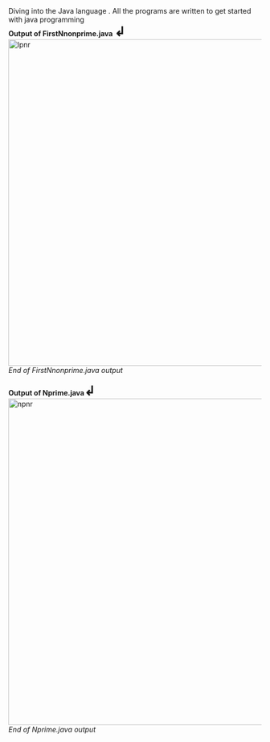 
<!DOCTYPE html>
<html>
  <head></head>
  <body>Diving into the Java language . All the programs are written to get started  with java programming 
    <b><br> Output of FirstNnonprime.java <span style="font-size:26px;font-weight:bolder;">&ldsh;</span></b><img src="https://i.ibb.co/TqgHWYp/lpnr.png" alt="lpnr" border="0" style="width:800px; height:650px;">
    <i>End of FirstNnonprime.java output</i><br>
     <b><br> Output of Nprime.java<span style="font-size:26px;font-weight:bolder;">&ldsh;</span></b>
                                          
<img src="https://i.ibb.co/vYggLC7/npnr.png" alt="npnr" border="0" style="width:800px; height:650px;">
    <i>End of Nprime.java output</i>
  </body>
</html>
